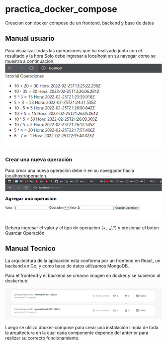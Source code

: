 # practica_docker_compose
Creacion con docker compose de un frontend, backend y base de datos

## Manual usuario
Para visualizar todas las operaciones que ha realizado junto con el resultado y la hora
Solo debe ingresar a localhost en su navegar como se muestra a continuacion.
![Ver Operaciones](Img/VerOperacion.png)

### Crear una nueva operación

Para crear una nueva operación debe ir en su navegador hacia 
localhost/operacion.
![Ver Operaciones](Img/CrearOperacion.png)

Debera ingresar el valor y el tipo de operacion (+,-,/,*) y presionar el boton 
Guardar Operación.


## Manual Tecnico

La arquitectura de la aplicación esta conforma por un frontend en React,
un backend en Go, y como base de datos utilizamos MongoDB.

Para el frontend y el backend se crearon imagen en docker y se subieron 
al dockerhub.

![Docker Hub](Img/ImagenesEnHub.png)

Luego se utilizo docker-compose para crear una instalación limpia de toda
la arquitectura en la cual cada componente depende del anterior para realizar su 
correcto funcionamiento.

